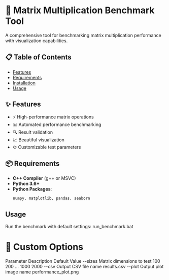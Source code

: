 # 🚀 Matrix Multiplication Benchmark Tool


A comprehensive tool for benchmarking matrix multiplication performance with visualization capabilities.

## 📋 Table of Contents
- [Features](#-features)
- [Requirements](#-requirements)
- [Installation](#-installation)
- [Usage](#-usage)


## ✨ Features
- ⚡ High-performance matrix operations
- 📊 Automated performance benchmarking
- 🔍 Result validation
- 📈 Beautiful visualization
- ⚙️ Customizable test parameters

## 📦 Requirements
- **C++ Compiler** (g++ or MSVC)
- **Python 3.6+**
- **Python Packages**:
  ```bash
  numpy, matplotlib, pandas, seaborn

## Usage
Run the benchmark with default settings:
run_benchmark.bat

# 🔧 Custom Options
Parameter	Description	Default Value
--sizes	Matrix dimensions to test	100 200 ... 1000 2000
--csv	Output CSV file name	results.csv
--plot	Output plot image name	performance_plot.png
